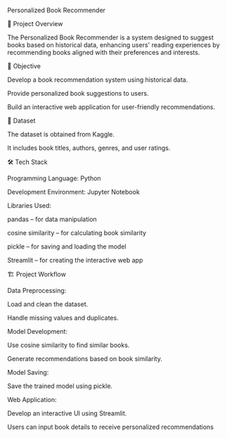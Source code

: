 Personalized Book Recommender

📌 Project Overview

The Personalized Book Recommender is a system designed to suggest books based on historical data, enhancing users' reading experiences by recommending books aligned with their preferences and interests.

🎯 Objective

Develop a book recommendation system using historical data.

Provide personalized book suggestions to users.

Build an interactive web application for user-friendly recommendations.

📂 Dataset

The dataset is obtained from Kaggle.

It includes book titles, authors, genres, and user ratings.

🛠️ Tech Stack

Programming Language: Python

Development Environment: Jupyter Notebook

Libraries Used:

pandas – for data manipulation

cosine similarity – for calculating book similarity

pickle – for saving and loading the model

Streamlit – for creating the interactive web app

🏗️ Project Workflow

Data Preprocessing:

Load and clean the dataset.

Handle missing values and duplicates.

Model Development:

Use cosine similarity to find similar books.

Generate recommendations based on book similarity.

Model Saving:

Save the trained model using pickle.

Web Application:

Develop an interactive UI using Streamlit.

Users can input book details to receive personalized recommendations
